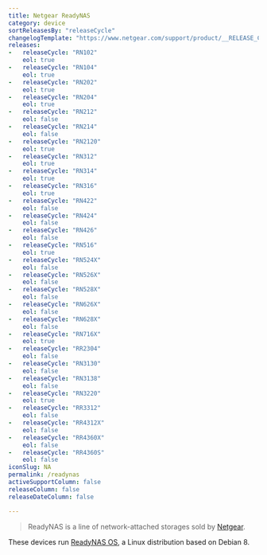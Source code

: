 ```yaml
---
title: Netgear ReadyNAS
category: device
sortReleasesBy: "releaseCycle"
changelogTemplate: "https://www.netgear.com/support/product/__RELEASE_CYCLE__.aspx"
releases:
-   releaseCycle: "RN102"
    eol: true
-   releaseCycle: "RN104"
    eol: true
-   releaseCycle: "RN202"
    eol: true
-   releaseCycle: "RN204"
    eol: true
-   releaseCycle: "RN212"
    eol: false
-   releaseCycle: "RN214"
    eol: false
-   releaseCycle: "RN2120"
    eol: true
-   releaseCycle: "RN312"
    eol: true
-   releaseCycle: "RN314"
    eol: true
-   releaseCycle: "RN316"
    eol: true
-   releaseCycle: "RN422"
    eol: false
-   releaseCycle: "RN424"
    eol: false
-   releaseCycle: "RN426"
    eol: false
-   releaseCycle: "RN516"
    eol: true
-   releaseCycle: "RN524X"
    eol: false
-   releaseCycle: "RN526X"
    eol: false
-   releaseCycle: "RN528X"
    eol: false
-   releaseCycle: "RN626X"
    eol: false
-   releaseCycle: "RN628X"
    eol: false
-   releaseCycle: "RN716X"
    eol: true
-   releaseCycle: "RR2304"
    eol: false
-   releaseCycle: "RN3130"
    eol: false
-   releaseCycle: "RN3138"
    eol: false
-   releaseCycle: "RN3220"
    eol: true
-   releaseCycle: "RR3312"
    eol: false
-   releaseCycle: "RR4312X"
    eol: false
-   releaseCycle: "RR4360X"
    eol: false
-   releaseCycle: "RR4360S"
    eol: false
iconSlug: NA
permalink: /readynas
activeSupportColumn: false
releaseColumn: false
releaseDateColumn: false

---
```


> ReadyNAS is a line of network-attached storages sold by [Netgear](https://www.netgear.com/).

These devices run [ReadyNAS OS](https://www.netgear.fr/support/product/readynas_os_6.aspx), a Linux distribution based on Debian 8.
